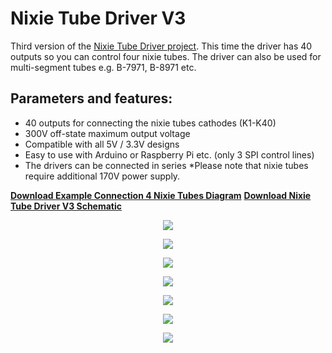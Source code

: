 # Nixie Tube Driver V3

Third version of the <a href="https://nixietester.com/project/nixie-tube-driver-v3/">Nixie Tube Driver project</a>. This time the driver has 40 outputs so you can control four nixie tubes. The driver can also be used for multi-segment tubes e.g. B-7971, B-8971 etc.

## Parameters and features:

- 40 outputs for connecting the nixie tubes cathodes (K1-K40)
- 300V off-state maximum output voltage
- Compatible with all 5V / 3.3V designs
- Easy to use with Arduino or Raspberry Pi etc. (only 3 SPI control lines)
- The drivers can be connected in series
*Please note that nixie tubes require additional 170V power supply.

**<a href="https://github.com/marcinsaj/Nixie-Tube-Driver-V3/raw/main/datasheet/Example-Diagram-4-Nixie-Tubes-Controller-40-Outputs.pdf">Download Example Connection 4 Nixie Tubes Diagram</a>**
**<a href="https://github.com/marcinsaj/Nixie-Tube-Driver-V3/raw/main/datasheet/Schematic-Nixie-Tubes-Controller-40.pdf">Download Nixie Tube Driver V3 Schematic</a>**


<p align="center"><img src="https://github.com/marcinsaj/Nixie-Tube-Driver-V3/blob/main/extras/nixie-tubes-controller-40-outputs-project-cover.jpg"></p>
<p align="center"><img src="https://github.com/marcinsaj/Nixie-Tube-Driver-V3/blob/main/datasheet/Example-Diagram-4-Nixie-Tubes-Controller-40-Outputs.png"></p>
<p align="center"><img src="https://github.com/marcinsaj/Nixie-Tube-Driver-V3/blob/main/extras/nixie-tubes-controller-40-outputs-project.jpg"></p>
<p align="center"><img src="https://github.com/marcinsaj/Nixie-Tube-Driver-V3/blob/main/extras/nixie-tubes-controller-40-outputs-project-cover-bottom-project.jpg"></p>
<p align="center"><img src="https://github.com/marcinsaj/Nixie-Tube-Driver-V3/blob/main/extras/nixie-tube-controller-40-dimensions-pinout.png"></p>
<p align="center"><img src="https://github.com/marcinsaj/Nixie-Tube-Driver-V3/blob/main/extras/nixie-tube-controller-40-tubes.png"></p>
<p align="center"><img src="https://github.com/marcinsaj/Nixie-Tube-Driver-V3/blob/main/datasheet/Nixie-Tubes-Controller-40-Schematic.png"></p>

